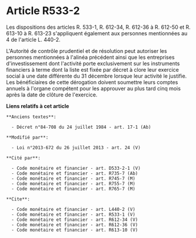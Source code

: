 # Article R533-2

Les dispositions des articles R. 533-1, R. 612-34, R. 612-36 à R. 612-50 et R. 613-10 à R. 613-23 s'appliquent également aux
personnes mentionnées au 4 de l'article L. 440-2.

L'Autorité de contrôle prudentiel et de résolution peut autoriser les personnes mentionnées à l'alinéa précédent ainsi que
les entreprises d'investissement dont l'activité porte exclusivement sur les instruments financiers à terme dont la liste est
fixée par décret à clore leur exercice social à une date différente du 31 décembre lorsque leur activité le justifie. Les
bénéficiaires de cette dérogation doivent soumettre leurs comptes annuels à l'organe compétent pour les approuver au plus
tard cinq mois après la date de clôture de l'exercice.

**Liens relatifs à cet article**

	**Anciens textes**:

	  - Décret n°84-708 du 24 juillet 1984 - art. 17-1 (Ab)

	**Modifié par**:

	  - Loi n°2013-672 du 26 juillet 2013 - art. 24 (V)

	**Cité par**:

	  - Code monétaire et financier - art. D533-2-1 (V)
	  - Code monétaire et financier - art. R735-7 (Ab)
	  - Code monétaire et financier - art. R745-7 (M)
	  - Code monétaire et financier - art. R755-7 (M)
	  - Code monétaire et financier - art. R765-7 (M)

	**Cite**:

	  - Code monétaire et financier - art. L440-2 (V)
	  - Code monétaire et financier - art. R533-1 (V)
	  - Code monétaire et financier - art. R612-34 (V)
	  - Code monétaire et financier - art. R612-36 (V)
	  - Code monétaire et financier - art. R613-10 (V)
